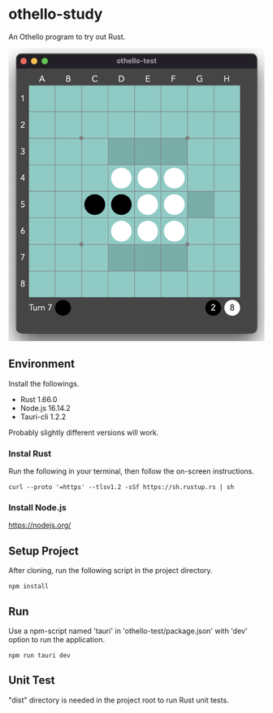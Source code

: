 # othello-study
An Othello program to try out Rust.

![Screenshot](img/screenshot.png)

## Environment
Install the followings.

- Rust 1.66.0
- Node.js 16.14.2
- Tauri-cli 1.2.2

Probably slightly different versions will work.

### Instal Rust

Run the following in your terminal, then follow the on-screen instructions. 

```shell
curl --proto '=https' --tlsv1.2 -sSf https://sh.rustup.rs | sh
```

### Install Node.js

https://nodejs.org/


## Setup Project
After cloning, run the following script in the project directory.

```shell
npm install
```

## Run

Use a npm-script named 'tauri' in 'othello-test/package.json' with 'dev' option to run the application.

```shell
npm run tauri dev
```

## Unit Test

"dist" directory is needed in the project root to run Rust unit tests.